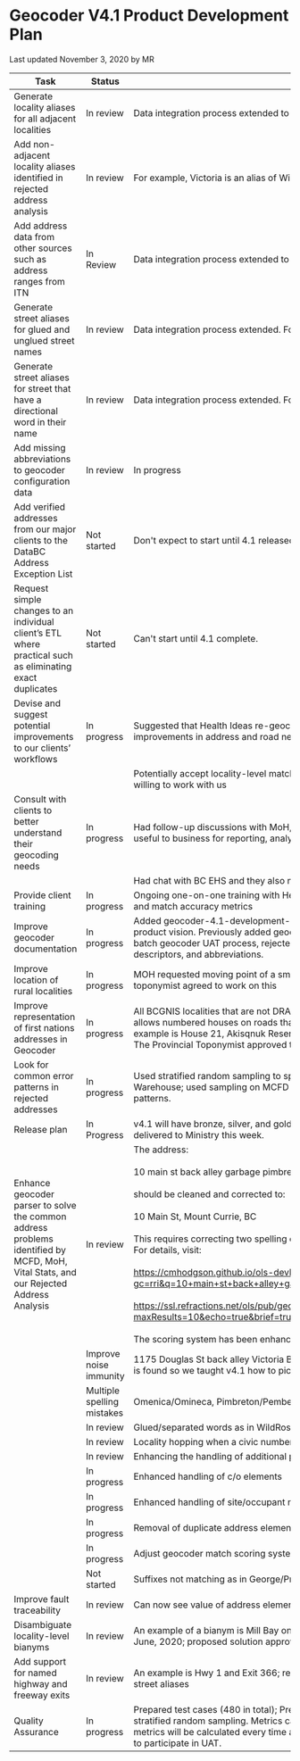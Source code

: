 # Geocoder V4.1 Product Development Plan
Last updated November 3, 2020 by MR

Task|Status|Details
|---|---|---|
|Generate locality aliases for all adjacent localities|In review| Data integration process extended to generate and include aliases for all adjacent localities
|Add non-adjacent locality aliases identified in rejected address analysis|In review|For example, Victoria is an alias of Willis Point
|Add address data from other sources such as address ranges from ITN|In Review| Data integration process extended to include all ITN address ranges
|Generate street aliases for glued and unglued street names|In review|Data integration process extended. For example, Hill Side Ave is an alias of Hillside Ave
|Generate street aliases for street that have a directional word in their name|In review|Data integration process extended. For example, N Park St is an alias of North Park St
|Add missing abbreviations to geocoder configuration data|In review|In progress|Abbreviations added to geocoder configuration data
|Add verified addresses from our major clients to the DataBC Address Exception List|Not started| Don't expect to start until 4.1 released and clients trained in preparing reference addresses
|Request simple changes to an individual client’s ETL where practical such as eliminating exact duplicates|Not started| Can't start until 4.1 complete.
|Devise and suggest potential improvements to our clients’ workflows|In progress|Suggested that Health Ideas re-geocode failed addresses periodically to take advantage of continuous improvements in address and road network data
|||Potentially accept locality-level matches if locality has only one post-office. Provincial toponymist willing to work with us
|Consult with clients to better understand their geocoding needs|In progress|Had follow-up discussions with MoH, MCFD on providing CHSA of an address; all agreed it would be useful to business for reporting, analysis, and planning
|||Had chat with BC EHS and they also need address CHSA for reporting, analysis, and planning
|Provide client training|In progress| Ongoing one-on-one training with Health Ideas, MCFD, and Vital Stats about Geocoding scoring system and match accuracy metrics
|Improve geocoder documentation|In progress|Added geocoder-4.1-development-plan (this document), OSM base-suitability assessment, and product vision. Previously added geocoder scoring guide and reference, batch geocoder registration, batch geocoder UAT process, rejected address examples, conceptual model of addressing,  unit descriptors, and abbreviations.
|Improve location of rural localities|In progress|MOH requested moving point of a small town to its post office to improve CHSA resolution; Provincial toponymist agreed to work on this
|Improve representation of first nations addresses in Geocoder|In progress| All BCGNIS localities that are not DRA localities are now modelled as sites within a DRA locality. This allows numbered houses on roads that are unnamed or unknown to the ITN to be easily represented. An example is House 21, Akisqnuk Reserve – Windermere, BC. MCFD has some of these types of address. The Provincial Toponymist approved this model in October, 2020.
|Look for common error patterns in rejected addresses|In progress|Used stratified random sampling to speed up analysis of thirteen million addresses from Health Ideas Warehouse; used sampling on MCFD data and confirmed results of previous analysis but found no new patterns.
|Release plan|In Progress| v4.1 will have bronze, silver, and gold releases; only gold will be released to the public. Bronze will be delivered to Ministry this week.
|Enhance geocoder parser to solve the common address problems identified by MCFD, MoH, Vital Stats, and our Rejected Address Analysis|In review|The address:<br><br>10 main st back alley garbage pimbreton bc<br><br> should be cleaned and corrected to:<br><br> 10 Main St, Mount Currie, BC<br><br> This requires correcting two spelling errors, aliasing to the correct locality, and picking up the garbage. For details, visit:<br><br> https://cmhodgson.github.io/ols-devkit/ols-demo/index.html?gc=rri&q=10+main+st+back+alley+garbage+pimbreton+bc <br><br> https://ssl.refractions.net/ols/pub/geocoder/addresses.html?maxResults=10&echo=true&brief=true&addressString=10+main+st+back+alley+garbage+pimbreton+bc <br> <br> The scoring system has been enhanced to show you the objects at fault for better traceability.
||Improve noise immunity| 1175 Douglas St back alley Victoria BC; back alley (between street and locality) is where much garbage is found so we taught v4.1 how to pick up the garbage
||Multiple spelling mistakes|Omenica/Omineca, Pimbreton/Pemberton
||In review|Glued/separated words as in WildRose/Wild Rose
||In review|Locality hopping when a civic number is not in any block range
||In review|Enhancing the handling of additional postal elements
||In progress|Enhanced handling of c/o elements|In progress
||In progress|Enhanced handling of site/occupant names in the address
||In progress|Removal of duplicate address elements especially locality
||In progress|Adjust geocoder match scoring system to more accurately reflect address match accuracy
||Not started|Suffixes not matching as in George/Prince George
|Improve fault traceability|In review|Can now see value of address element at fault (e.g., Roseway is an unknown streetType)
|Disambiguate locality-level bianyms|In review|An example of a bianym is Mill Bay on the Malahat and Mill Bay near Gincolith; requested by ICBC in June, 2020; proposed solution approved by Provincial Toponymist in Oct, 2020
|Add support for named highway and freeway exits|In review|An example is Hwy 1 and Exit 366; requested by WildFire in 2018; solved by generating appropriate street aliases
|Quality Assurance|In progress|Prepared test cases (480 in total); Prepared test framework including scripts for metrics calculation and stratified random sampling. Metrics calculation will be integrated with batch list address submitter so metrics will be calculated every time a client submits a batch job. MOH, MCFD, Vital Stats, and AG agreed to participate in UAT.
